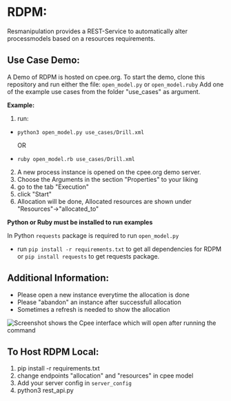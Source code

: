 # RDPM:

Resmanipulation provides a REST-Service to automatically alter processmodels based on a resources requirements.

## Use Case Demo:
A Demo of RDPM is hosted on cpee.org. 
To start the demo, clone this repository and run either the file: `open_model.py` or `open_model.ruby`
Add one of the example use cases from the folder "use_cases" as argument.

**Example:**

1. run:

- `python3 open_model.py use_cases/Drill.xml`

  OR
- `ruby open_model.rb use_cases/Drill.xml`

2. A new process instance is opened on the cpee.org demo server. 
2. Choose the Arguments in the section "Properties" to your liking
2. go to the tab "Execution"
2. click "Start"
2. Allocation will be done, Allocated resources are shown under "Resources"->"allocated_to"

**Python or Ruby must be installed to run examples**

In Python `requests` package is required to run `open_model.py`
- run `pip install -r requirements.txt` to get all dependencies for RDPM or `pip install requests` to get requests package.

## Additional Information: 
- Please open a new instance everytime the allocation is done
- Please "abandon" an instance after successfull allocation
- Sometimes a refresh is needed to show the allocation

![Screenshot shows the Cpee interface which will open after running the command](https://github.com/Schlixmann/RDPM/assets/62253687/a12c3817-0859-4125-8bd4-42a5eb2fed4a)

## To Host RDPM Local: 

1. pip install -r requirements.txt
1. change endpoints "allocation" and "resources" in cpee model
1. Add your server config in `server_config` 
1. python3 rest_api.py

